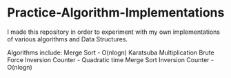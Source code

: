 # Practice-Algorithm-Implementations

I made this repository in order to experiment with my own implementations of various algorithms and Data Structures.

Algorithms include:
Merge Sort - O(nlogn)
Karatsuba Multiplication
Brute Force Inversion Counter - Quadratic time
Merge Sort Inversion Counter - O(nlogn)
